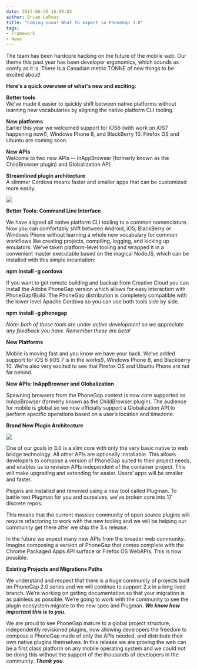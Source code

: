 ```yaml
---
date: 2013-06-20 16:00:03
author: Brian LeRoux
title: "Coming soon! What to expect in PhoneGap 3.0"
tags:
- Framework
- News
---
```


The team has been hardcore hacking on the future of the mobile web. Our theme this past year has been developer ergonomics, which sounds as comfy as it is. There is a Canadian metric TONNE of new things to be excited about!

**Here's a quick overview of what's new and exciting:**

**Better tools**  
We've made it easier to quickly shift between native platforms without learning new vocabularies by aligning the native platform CLI tooling.

**New platforms**  
Earlier this year we welcomed support for iOS6 (with work on iOS7 happening now!), Windows Phone 8, and BlackBerry 10. Firefox OS and Ubuntu are coming soon.

**New APIs**  
Welcome to two new APIs -- InAppBrowser (formerly known as the ChildBrowser plugin) and Globalization API.

**Streamlined plugin architecture**  
A slimmer Cordova means faster and smaller apps that can be customized more easily.

![](/uploads/blog/2013-06/phonegap-plugins-2.jpg)

**Better Tools: Command Line Interface**

We have aligned all native platform CLI tooling to a common nomenclature. Now you can comfortably shift between Android, iOS, BlackBerry or Windows Phone without learning a whole new vocabulary for common workflows like creating projects, compiling, logging, and kicking up emulators. We’ve taken platform-level tooling and wrapped it in a convenient master executable based on the magical NodeJS, which can be installed with this simple incantation:

**npm install -g cordova**

If you want to get remote building and backup from Creative Cloud you can install the Adobe PhoneGap version which allows for easy interaction with PhoneGap/Build. The PhoneGap distribution is completely compatible with the lower level Apache Cordova so you can use both tools side by side.

**npm install -g phonegap**

*Note: both of these tools are under active development so we appreciate any feedback you have. Remember these are beta!*

**New Platforms**

Mobile is moving fast and you know we have your back. We’ve added support for iOS 6 (iOS 7 is in the works!), Windows Phone 8, and Blackberry 10. We’re also very excited to see that Firefox OS and Ubuntu Phone are not far behind.

**New APIs: InAppBrowser and Globalization**

Spawning browsers from the PhoneGap context is now core supported as InAppBrowser (formerly known as the ChildBrowser plugin). The audience for mobile is global so we now officially support a Globalization API to perform specific operations based on a user’s location and timezone.

**Brand New Plugin Architecture**

![](/uploads/blog/2013-06/cordova_plugin_diagram.png)

One of our goals in 3.0 is a slim core with only the very basic native to web bridge technology. All other APIs are optionally installable. This allows developers to compose a version of PhoneGap suited to their project needs, and enables us to revision APIs independent of the container project. This will make upgrading and extending far easier. Users’ apps will be smaller and faster.

Plugins are installed and removed using a new tool called Plugman. To battle test Plugman for you and ourselves, we’ve broken core into 17 discrete repos.

This means that the current massive community of open source plugins will require refactoring to work with the new tooling and we will be helping our community get there after we ship the 3.x release.

In the future we expect many new APIs from the broader web community. Imagine composing a version of PhoneGap that comes complete with the Chrome Packaged Apps API surface or Firefox OS WebAPIs. This is now possible.

**Existing Projects and Migrations Paths**

We understand and respect that there is a huge community of projects built on PhoneGap 2.0 series and we will continue to support 2.x in a long lived branch. We’re working on getting documentation so that your migration is as painless as possible. We’re going to work with the community to see the plugin ecosystem migrate to the new spec and Plugman. ***We know how important this is to you***.

We are proud to see PhoneGap mature to a global project structure, independently revisioned plugins, now allowing developers the freedom to compose a PhoneGap made of only the APIs needed, and distribute their own native plugins themselves. In this release we are proving the web can be a first class platform on any mobile operating system and we could not be doing this without the support of the thousands of developers in the community. ***Thank you***.


